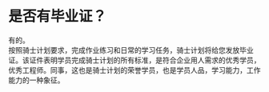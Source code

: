 # 是否有毕业证？

有的。  
按照骑士计划要求，完成作业练习和日常的学习任务，骑士计划将给您发放毕业证。该证件表明学员完成骑士计划的所有标准，是符合企业用人需求的优秀学员，优秀工程师。同事，这也是骑士计划的荣誉学员，也是学员人品，学习能力，工作能力的一种象征。  
